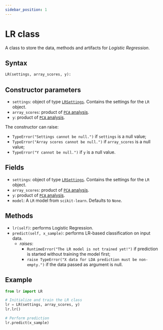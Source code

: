 ```yaml
---
sidebar_position: 1
---
```


# LR class

A class to store the data, methods and artifacts for _Logistic Regression_.

## Syntax

```python
LR(settings, array_scores, y):
```

## Constructor parameters

- `settings`: object of type [`LRSettings`](./lrsettings.md). Contains the settings for
  the `LR` object.
- `array_scores`: product of [`PCA` analysis](../pca/).
- `y`: product of [`PCA` analysis](../pca/).

The constructor can raise:
- `TypeError("Settings cannot be null.")` if `settings` is a null value;
- `TypeError("Array scores cannot be null.")` if `array_scores` is a null value;
- `TypeError("Y cannot be null.")` if `y` is a null value.

## Fields

- `settings`: object of type [`LRSettings`](./lrsettings.md). Contains the settings for
  the `LR` object. 
- `array_scores`: product of [`PCA` analysis](../pca/).
- `y`: product of [`PCA` analysis](../pca/).
- `model`: A `LR` model from `scikit-learn`. Defaults to `None`.

## Methods

- `lr(self)`: performs Logistic Regression.
- `predict(self, x_sample)`: performs LR-based classification on input data.
    - *raises*:
        - `RuntimeError("The LR model is not trained yet!")` if prediction is
          started without training the model first;
        - `raise TypeError("X data for LDA prediction must be non-empty.")` if
          the data passed as argument is null.

## Example

```python
from lr import LR

# Initialize and train the LR class
lr = LR(settings, array_scores, y)
lr.lr()

# Perform prediction
lr.predict(x_sample)
```